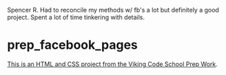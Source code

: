 Spencer R. 
Had to reconcile my methods w/ fb's a lot but definitely a good project. Spent a lot of time tinkering with details. 

prep_facebook_pages
===================

[This is an HTML and CSS project from the Viking Code School Prep Work](http://www.vikingcodeschool.com/web-markup-and-coding/let-s-build-facebook).
